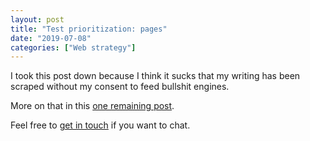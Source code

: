 ```yaml
---
layout: post
title: "Test prioritization: pages"
date: "2019-07-08"
categories: ["Web strategy"]
---
```


I took this post down because I think it sucks that my writing has been scraped without my consent to feed bullshit engines.

More on that in this [one remaining post](/my-final-blog-post).

Feel free to [get in touch](/contact) if you want to chat.
